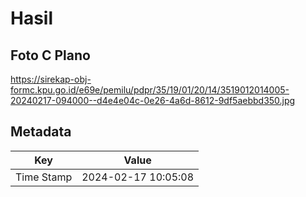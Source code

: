 # Hasil

## Foto C Plano

https://sirekap-obj-formc.kpu.go.id/e69e/pemilu/pdpr/35/19/01/20/14/3519012014005-20240217-094000--d4e4e04c-0e26-4a6d-8612-9df5aebbd350.jpg


## Metadata

| Key        | Value               |
| ---------- | ------------------- |
| Time Stamp | 2024-02-17 10:05:08 |



